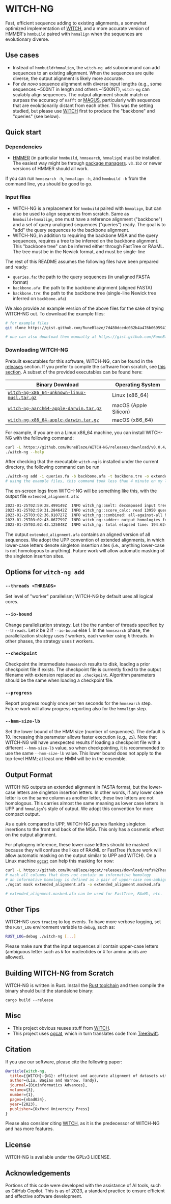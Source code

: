 WITCH-NG
================

Fast, efficient sequence adding to existing alignments, a somewhat optimized implementation of [WITCH](https://github.com/c5shen/WITCH), and a more accurate version of HMMER's `hmmbuild` paired with `hmmalign` when the sequences are evolutionary diverse.

## Use cases

 - Instead of `hmmbuild+hmmalign`, the `witch-ng add` subcommand can add sequences to an existing alignment. When the sequences are quite diverse, the output alignment is likely more accurate.
 - For *de novo* sequence alignment with diverse input lengths (e.g., some sequences ~500NT in length and others ~1500NT), `witch-ng` can scalably align sequences. The output alignment should match or surpass the accuracy of `mafft` or [MAGUS](https://github.com/vlasmirnov/MAGUS), particularly with sequences that are evolutionarily distant from each other. This was the setting studied, but please use [WITCH](https://github.com/c5shen/WITCH) first to produce the "backbone" and "queries" (see below).

## Quick start

### Dependencies

 - [HMMER](http://hmmer.org/) (in particular `hmmbuild`, `hmmsearch`, `hmmalign`) must be installed. The easiest way might be through [package managers](http://hmmer.org/documentation.html). `v3.1b2` or newer versions of HMMER should all work.

If you can run `hmmsearch -h`, `hmmalign -h`, and `hmmbuild -h` from the command line, you should be good to go.

### Input files

 - WITCH-NG is a replacement for `hmmbuild` paired with `hmmalign`, but can also be used to align sequences from scratch. Same as `hmmbuild`+`hmmalign`, one must have a reference alignment ("backbone") and a set of query unaligned sequences ("queries") ready. The goal is to "add" the query sequences to the backbone alignment.
 - WITCH-NG, in addition to requiring the backbone MSA and the query sequences, requires a tree to be inferred on the backbone alignment. This "backbone tree" can be inferred either through FastTree or RAxML. The tree must be in the Newick format, and must be single-line

The rest of this README assumes the following files have been prepared and ready:

  - `queries.fa`: the path to the query sequences (in unaligned FASTA format)
  - `backbone.afa`: the path to the backbone alignment (aligned FASTA)
  - `backbone.tre`: the path to the backbone tree (single-line Newick tree inferred on `backbone.afa`)

We also provide an example version of the above files for the sake of trying WITCH-NG out. To download the example files:

```bash
# for example files
git clone https://gist.github.com/RuneBlaze/7d480dcedc032b4a476b06959410916b witch-ng-examples && cd witch-ng-examples

# one can also download them manually at https://gist.github.com/RuneBlaze/7d480dcedc032b4a476b06959410916b
```

### Downloading WITCH-NG

Prebuilt executables for this software, WITCH-NG, can be found in the [releases](https://github.com/RuneBlaze/WITCH-NG/releases/) section. If you prefer to compile the software from scratch, see [this section](#building-witch-ng-from-scratch). A subset of the provided executables can be found here:

| Binary Download                                                            | Operating System |
|----------------------------------------------------------------------------------|---------------------------------|
| [`witch-ng-x86_64-unknown-linux-musl.tar.gz`](https://github.com/RuneBlaze/WITCH-NG/releases/download/v0.0.4/witch-ng-x86_64-unknown-linux-musl.tar.gz)         | Linux (x86_64)                   |
| [`witch-ng-aarch64-apple-darwin.tar.gz`](https://github.com/RuneBlaze/WITCH-NG/releases/download/v0.0.4/witch-ng-aarch64-apple-darwin.tar.gz)              | macOS (Apple Silicon)            |
| [`witch-ng-x86_64-apple-darwin.tar.gz`](https://github.com/RuneBlaze/WITCH-NG/releases/download/v0.0.4/witch-ng-x86_64-apple-darwin.tar.gz)                | macOS (x86_64)                   |

For example, if you are on a Linux x86_64 machine, you can install WITCH-NG with the following command:

```bash
curl -L https://github.com/RuneBlaze/WITCH-NG/releases/download/v0.0.4/witch-ng-x86_64-unknown-linux-musl.tar.gz | tar -xz
./witch-ng --help
```


After checking that the executable `witch-ng` is installed under the current directory, the following command can be run

```bash
./witch-ng add -i queries.fa -b backbone.afa -t backbone.tre -o extended_alignment.afa
# using the example files, this command took less than 4 minute on my laptop
```

The on-screen logs from WITCH-NG will be something like this, with the output file `extended_alignment.afa`:

```bash
2023-01-25T02:59:28.499149Z  INFO witch_ng::melt: decomposed input tree num_subsets=275
2023-01-25T02:59:31.284642Z  INFO witch_ng::score_calc: read 13950 query sequences
2023-01-25T03:02:36.910727Z  INFO witch_ng::combined: all-against-all hmmsearch (with adjusted bitscore calculation) took 185.626686208s
2023-01-25T03:02:43.067799Z  INFO witch_ng::adder: output homologies formatted, output alignment will have 874 columns
2023-01-25T03:02:43.125048Z  INFO witch_ng: total elapsed time: 194.624788166s
```

The output `extended_alignment.afa` contains an aligned version of all sequences. We adopt the UPP convention of extended alignments, in which lower-case letters denote singleton insertion sites (i.e., anything lower-case is not homologous to anything). Future work will allow automatic masking of the singleton insertion sites.

## Options for `witch-ng add`

### `--threads <THREADS>`

Set level of "worker" parallelism; WITCH-NG by default uses all logical cores.

### `--io-bound`

Change parallelization strategy. Let $t$ be the number of threads specified by `--threads`. Let $k$ be $2$
if `--io-bound` else $1$. In the `hmmsearch` phase, the parallelization strategy uses $t$ workers, each worker using $k$ threads.
In other phases, the strategy uses $t$ workers.

### `--checkpoint`

Checkpoint the intermediate `hmmsearch` results to disk, loading a prior checkpoint file if exists. The checkpoint file is currently fixed to the output filename with
extension replaced as `.checkpoint`. Algorithm parameters should be the same when loading a checkpoint file.

### `--progress`

Report progress roughly once per ten seconds for the `hmmsearch` step. Future work will allow progress reporting also for the `hmmalign` step.

### `--hmm-size-lb`

Set the lower bound of the HMM size (number of sequences). The default is 10. Increasing this parameter allows faster execution (e.g., `25`). Note that WITCH-NG will have unexpected results if loading a checkpoint file with a different `--hmm-size-lb` value, so
when checkpointing, it is recommended to use the same `--hmm-size-lb` value. This lower bound
does not apply to the top-level HMM; at least one HMM will be in the ensemble.

## Output Format

WITCH-NG outputs an extended alignment in FASTA format, but the lower-case letters are singleton
insertion letters. In other words, if any lower case letter is on the same column as another letter,
these two letters are not homologous. This carries almost the same meaning as lower case letters in UPP and `hmmalign`'s style of output. We adopt this convention for more compact output.

As a quirk compared to UPP, WITCH-NG pushes flanking singleton insertions to the front and back
of the MSA. This only has a cosmetic effect on the output alignment.

For phylogeny inference, these lower case letters should be masked because they will confuse the likes of RAxML or FastTree (future work will allow
automatic masking on the output similar to UPP and WITCH). On a Linux machine [`ogcat`](https://github.com/RuneBlaze/ogcat) can help this masking for now:

```bash
curl -L https://github.com/RuneBlaze/ogcat/releases/download/refs%2Fheads%2Fmain/ogcat-x86_64-unknown-linux-musl.tar.gz | tar -xz
# mask all columns that does not contain an informative homology
# an informative homology is defined as a pair of upper-case non-ambiguous letters
./ogcat mask extended_alignment.afa -o extended_alignment.masked.afa

# extended_alignment.masked.afa can be used for FastTree, RAxML, etc.
```

## Other Tips

WITCH-NG uses `tracing` to log events. To have more verbose logging, set the `RUST_LOG` environment variable to `debug`, such as:

```bash
RUST_LOG=debug ./witch-ng [...]
```

Please make sure that the input sequences all contain upper-case letters (ambiguous letter such as
`N` for nucleotides or `X` for amino acids are allowed).

## Building WITCH-NG from Scratch

WITCH-NG is written in Rust. Install the [Rust toolchain](https://www.rust-lang.org/tools/install) and then compile the binary should build the standalone binary:

```shell
cargo build --release
```

## Misc

 - This project obvious reuses stuff from [WITCH](https://github.com/c5shen/WITCH).
 - This project uses [ogcat](https://github.com/RuneBlaze/ogcat), which in turn translates code from [TreeSwift](https://niema.net/TreeSwift/).

## Citation

If you use our software, please cite the following paper:

```bibtex
@article{witch-ng,
  title={{WITCH}-{NG}: efficient and accurate alignment of datasets with sequence length heterogeneity},
  author={Liu, Baqiao and Warnow, Tandy},
  journal={Bioinformatics Advances},
  volume={3},
  number={1},
  pages={vbad024},
  year={2023},
  publisher={Oxford University Press}
}
```

Please also consider citing [WITCH](https://github.com/c5shen/WITCH), as it is the predecessor of WITCH-NG
and has more features.

## License

WITCH-NG is available under the GPLv3 LICENSE.

## Acknowledgements

Portions of this code were developed with the assistance of AI tools, such as GitHub Copilot. This is as of 2023, a standard practice to ensure efficient and effective software development.